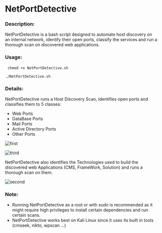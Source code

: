 # NetPortDetective
<h3>Description: </h3>
NetPortDetective is a bash script designed to automate host discovery on an internal network, identify their open ports, classify the services and run a thorough scan on discovered web applications.
<h3>Usage: </h3>
<pre> <code>chmod +x NetPortDetective.sh</code></pre>
<pre><code>./NetPortDetective.sh</code>
</pre>
<h3>Details: </h3>
NetPortDetective runs a Host Discovery Scan, identifies open ports and classifies them to 5 classes:
<ul>
  <li>Web Ports</li>
  <li>DataBase Ports</li>
  <li>Mail Ports</li>
  <li>Active Directory Ports</li>
  <li>Other Ports</li>
</ul>

![first](https://github.com/IBarrous/NetPortDetective/assets/126162952/c2ec5648-3694-4fc0-b418-ec244366a192)

![third](https://github.com/IBarrous/NetPortDetective/assets/126162952/8bbd87ff-984d-401e-b8ea-b8fc9c3813f1)

NetPortDetective also identifies the Technologies used to build the discovered web Applications (CMS, FrameWork, Solution) and runs a thorough scan on them.

![second](https://github.com/IBarrous/NetPortDetective/assets/126162952/3964c068-c05d-409c-be85-368cdc65eb0b)

<h3>Note: </h3>
<ul>
 <li>Running NetPortDetective as a root or with sudo is recommended as it might require high privileges to install certain dependencies and run certain scans.</li>
 <li>NetPortDetective works best on Kali Linux since it uses its built in tools (cmseek, nikto, wpscan ...)</li>
</ul>
